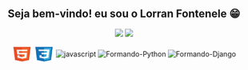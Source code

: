 <div align="center">
<h2> Seja bem-vindo! eu sou o Lorran Fontenele 😁</h2>
</div>

<div align="center">
  <a href = "mailto:lorranfontenele08@gmail.com"><img src="https://img.shields.io/badge/Gmail-D14836?style=for-the-badge&logo=gmail&logoColor=white" target="_blank"></a>
  <a href="https://www.linkedin.com/in/seu-usuário-linkedln-aqui" target="_blank"><img src="https://img.shields.io/badge/-LinkedIn-%230077B5?style=for-the-badge&logo=linkedin&logoColor=white" target="_blank"></a>   
</div>

 <div>
<div align="center" style="display: inline_block">
    <br>
    <img align="center" alt="Formando -HTML" height="30" width="40" src="https://raw.githubusercontent.com/devicons/devicon/master/icons/html5/html5-original.svg">
    <img align="center" alt="Formando-CSS" height="30" width="40" src="https://raw.githubusercontent.com/devicons/devicon/master/icons/css3/css3-original.svg">
    <img align="center" src="https://img.shields.io/badge/JavaScript-323330?style=for-the-badge&logo=javascript&logoColor=F7DF1E" alt="javascript"/ >
    <img align="center" alt="Formando-Python" height="40" width="40" src="https://s3.dualstack.us-east-2.amazonaws.com/pythondotorg-assets/media/files/python-logo-only.svg">
    <img align="center" alt="Formando-Django"  src="https://img.shields.io/badge/Django-092E20?style=for-the-badge&logo=django&logoColor=white">
    
    
</div>
 </div>
</br>









